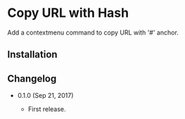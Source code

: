 Copy URL with Hash
==================

Add a contextmenu command to copy URL with '#' anchor.

Installation
------------



Changelog
---------

* 0.1.0 (Sep 21, 2017)

	- First release.

